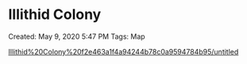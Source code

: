 # Illithid Colony

Created: May 9, 2020 5:47 PM
Tags: Map

[Illithid%20Colony%20f2e463a1f4a94244b78c0a9594784b95/untitled](Illithid%20Colony%20f2e463a1f4a94244b78c0a9594784b95/untitled)